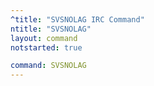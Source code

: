 ```yaml
---
^title: "SVSNOLAG IRC Command"
ntitle: "SVSNOLAG"
layout: command
notstarted: true

command: SVSNOLAG
---
```

